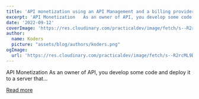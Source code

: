 ```yaml
---
title: 'API monetization using an API Management and a billing provider'
excerpt: 'API Monetization   As an owner of API, you develop some code and deploy it to a server that...'
date: '2022-09-12'
coverImage: 'https://res.cloudinary.com/practicaldev/image/fetch/s--R2rcML9D--/c_imagga_scale,f_auto,fl_progressive,h_420,q_auto,w_1000/https://dev-to-uploads.s3.amazonaws.com/uploads/articles/t4iwrvxnx00ddcnd37x0.png'
author:
  name: Koders
  picture: "assets/blog/authors/koders.png"
ogImage:
  url: 'https://res.cloudinary.com/practicaldev/image/fetch/s--R2rcML9D--/c_imagga_scale,f_auto,fl_progressive,h_420,q_auto,w_1000/https://dev-to-uploads.s3.amazonaws.com/uploads/articles/t4iwrvxnx00ddcnd37x0.png'
---
```


API Monetization   As an owner of API, you develop some code and deploy it to a server that...

[Read more](https://dev.to/apisix/api-monetization-using-an-api-management-and-a-billing-provider-863)

